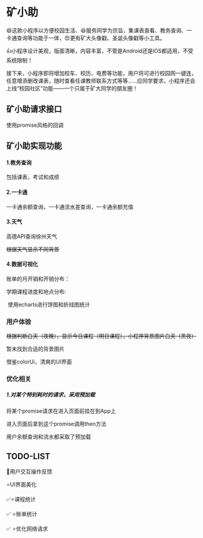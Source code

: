 # 矿小助

:smile:这款小程序以方便校园生活、:laughing:服务同学为宗旨，集课表查看、教务查询、一卡通查询等功能于一体，:heart_eyes:更有矿大头像戳、圣诞头像戳等小工具。

:+1:小程序设计美观，版面清晰，内容丰富，不管是Android还是iOS都适用，不受系统限制！



接下来，小程序即将增加校车、校历、电费等功能，用户将可进行校园网一键连，任意增添删改课表，随时查看任课教师联系方式等等……应同学要求，小程序还会上线“校园社区”功能——一个只属于矿大同学的朋友圈！

## 矿小助请求接口

使用promise风格的回调

## 矿小助实现功能

#### 1.教务查询

包括课表，考试和成绩

#### 2.一卡通

一卡通余额查询，一卡通流水差查询，一卡通余额充值

#### 3.天气

高德API查询徐州天气

~~根据天气显示不同背景~~

#### 4.数据可视化

账单的月开销和开销分布： 

学期课程进度和地点分布:

​		使用echarts进行饼图和折线图统计

### 用户体验

~~根据判断白天（夜晚），显示今日课程（明日课程），小程序背景图片白天（黑夜）~~

暂未找到合适的背景图片

借鉴colorUi，清爽的UI界面

### 优化相关

##### 1.对某个特别耗时的请求，采用预加载

将某个promise请求在进入页面前挂在到App上

进入页面后拿到这个promise调用then方法

用户余额查询和流水都采取了预加载

## TODO-LIST

:nail_care:用户交互操作反馈

:star:UI界面美化

:white_check_mark::star:课程统计

:white_check_mark: :star:账单统计

:white_check_mark: :star:优化网络请求



